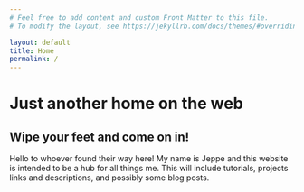 ```yaml
---
# Feel free to add content and custom Front Matter to this file.
# To modify the layout, see https://jekyllrb.com/docs/themes/#overriding-theme-defaults

layout: default
title: Home
permalink: /
---
```


# Just another home on the web

## Wipe your feet and come on in!

Hello to whoever found their way here! My name is Jeppe and this website is intended to be a hub for all things me. This will include tutorials, projects links and descriptions, and possibly some blog posts.
